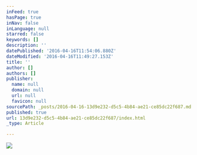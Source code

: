 ```yaml
---
inFeed: true
hasPage: true
inNav: false
inLanguage: null
starred: false
keywords: []
description: ''
datePublished: '2016-04-16T11:54:06.880Z'
dateModified: '2016-04-16T11:49:27.153Z'
title: ''
author: []
authors: []
publisher:
  name: null
  domain: null
  url: null
  favicon: null
sourcePath: _posts/2016-04-16-13d9e232-d5c5-4b84-ae21-ce85dc22f687.md
published: true
url: 13d9e232-d5c5-4b84-ae21-ce85dc22f687/index.html
_type: Article

---
```

![](https://the-grid-user-content.s3-us-west-2.amazonaws.com/bd8f74d6-afcd-459e-84d2-2e20be029a8c.jpg)